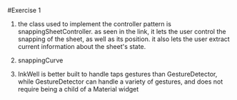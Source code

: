 #Exercise 1

1) the class used to implement the controller pattern is snappingSheetController. as seen in the link,
it lets the user control the snapping of the sheet, as well as its position. it also lets the user extract current information about the sheet's state.

2) snappingCurve

3) InkWell is better built to handle taps gestures than GestureDetector,
while GestureDetector can handle a variety of gestures, and does not require being a child of a Material widget